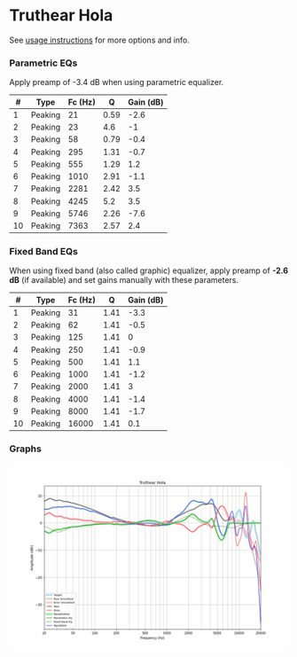 # Truthear Hola
See [usage instructions](https://github.com/jaakkopasanen/AutoEq#usage) for more options and info.

### Parametric EQs
Apply preamp of -3.4 dB when using parametric equalizer.

|   # | Type    |   Fc (Hz) |    Q |   Gain (dB) |
|-----|---------|-----------|------|-------------|
|   1 | Peaking |        21 | 0.59 |        -2.6 |
|   2 | Peaking |        23 | 4.6  |        -1   |
|   3 | Peaking |        58 | 0.79 |        -0.4 |
|   4 | Peaking |       295 | 1.31 |        -0.7 |
|   5 | Peaking |       555 | 1.29 |         1.2 |
|   6 | Peaking |      1010 | 2.91 |        -1.1 |
|   7 | Peaking |      2281 | 2.42 |         3.5 |
|   8 | Peaking |      4245 | 5.2  |         3.5 |
|   9 | Peaking |      5746 | 2.26 |        -7.6 |
|  10 | Peaking |      7363 | 2.57 |         2.4 |

### Fixed Band EQs
When using fixed band (also called graphic) equalizer, apply preamp of **-2.6 dB** (if available) and set gains manually with these parameters.

|   # | Type    |   Fc (Hz) |    Q |   Gain (dB) |
|-----|---------|-----------|------|-------------|
|   1 | Peaking |        31 | 1.41 |        -3.3 |
|   2 | Peaking |        62 | 1.41 |        -0.5 |
|   3 | Peaking |       125 | 1.41 |         0   |
|   4 | Peaking |       250 | 1.41 |        -0.9 |
|   5 | Peaking |       500 | 1.41 |         1.1 |
|   6 | Peaking |      1000 | 1.41 |        -1.2 |
|   7 | Peaking |      2000 | 1.41 |         3   |
|   8 | Peaking |      4000 | 1.41 |        -1.4 |
|   9 | Peaking |      8000 | 1.41 |        -1.7 |
|  10 | Peaking |     16000 | 1.41 |         0.1 |

### Graphs
![](./Truthear%20Hola.png)
